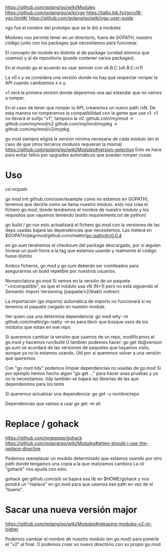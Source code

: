 https://github.com/golang/go/wiki/Modules
https://github.com/golang/go/wiki/vgo
https://talks.bjk.fyi/gcru18-vgo.html#/
https://github.com/golang/go/wiki/vgo-user-guide

vgo fue el nombre del prototipo que se le dió a modules

Modules nos permite tener en un directorio, fuera de GOPATH, nuestro código junto con los packages que necesitamos para funcionar.

El concepto de module es distinto al de package (unidad atómica que usamos) y al de repositorio (puede contener varios packages).

En el mundo go el acuerdo es usar semver con vA.B.C (vA.B.C-rc1)

La v0.x.y se considera una versión donde no hay que respectar romper la API cuando cambiemos x o y.

v1 será la primera versión donde dejaremos una api estandar que no vamos a romper.

En el caso de tener que romper la API, crearemos un nuevo path /vN. De esta manera no romperemos la compatibilidad con la gente que use v1.
v1 no llevará el sufijo "v1", tampoco la v0.
github.com/my/mod -> github.com/my/mod/v2
github.com/my/mod/mypkg -> github.com/my/mod/v2/mypkg

go mod siempre eligirá la versión mínima necesaria de cada módulo (en el caso de que otros terceros módulos requieran la misma)
https://github.com/golang/go/wiki/Modules#version-selection
Esto se hace para evitar fallos por upgrades automáticos que puedan romper cosas.


# Uso
cd mi/path

go mod init github.com/user/example
  como no estamos en GOPATH/, tenemos que decirle como se llama nuestro módulo.
  esto nos crea el fichero go.mod, donde tendremos el nombre de nuestro módulo y los requisitos que vayamos teniendo (estilo requirements.txt de python)

go build / go run
  esto actualizará el fichero go.mod con la versiones de las deps usadas
  bajará las dependencias que necesitemos. Las méterá en $GOPATH/pkg/mod/github.com/mattn/go-isatty@v0.0.4

  en go.sum tendremos el checksum del package descargado, por si alguien hiciese un push force a la tag que estamos usando y realmente el código fuese distnto

  Ambos ficheros, go.mod y go.sum deberán ser comiteados para asegurarnos un build repetible por nuestros usuarios.

  Nomenclatura go.mod
    Si vemos en la versión de un paquete "+incompatible", es que el módulo usa vN (N>1) pero no está siguiendo el Semantic Import Versioning (paquete/v2/blabl)
    indirect: 


La importación (go imports) automática de imports no funcionará si no tenemos el paquete cargado en nuestro module.



Ver quien usa una determina dependencia:
go mod why -m github.com/mattn/go-isatty
  -m es para decir que búsque usos de los módulos que estan en ese repo


Si queremos cambiar la versión que usamos de un repo, modificamos el go.mod y hacemos run/build
O tambien podemos hacer: go get lib@version
go.sum se acordará de las versiones de paquetes que hayamos visto, aunque ya no lo estamos usando. Útil por si queremos volver a una versión que queremos.

Con "go mod tidy" podemos limpiar dependencias no usadas de go.mod
Si por ejemplo hemos hecho algún "go get ..." para hacer unas pruebas y ya no lo necesitamos.
tidy también se bajará las librerias de las que dependenmos para los tests


Si queremos actualizar una dependencia:
go get -u nombre/repo


Dependencias que vamos a usar
go get -m all



# Replace / gohack
https://github.com/rogpeppe/gohack
https://github.com/golang/go/wiki/Modules#when-should-i-use-the-replace-directive

Podemos reemplazar un modulo determinado que estamos usando por otro path donde tengamos una copia a la que realizamos cambios
La cli "gohack" nos ayuda con esto.

gohack get github.com/a/b
  se bajará esa lib en $HOME/gohack y nos pondrá un "replace" en go.mod para que usemos ese path en vez de el "bueno".


# Sacar una nueva versión major
https://github.com/golang/go/wiki/Modules#releasing-modules-v2-or-higher

Podemos cambiar el nombre de nuestro módulo (en go.mod) para ponerle el "v2" al final.
O podemos crear un nuevo directorio con su propio go.mod
